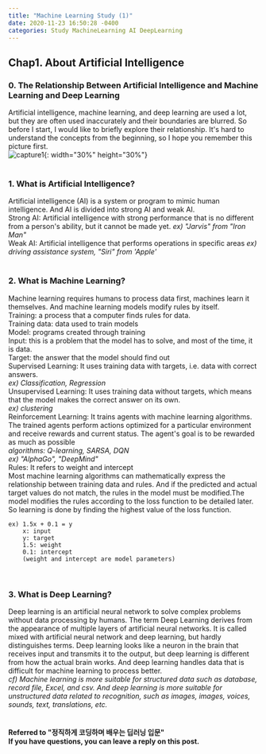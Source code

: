 ```yaml
---
title: "Machine Learning Study (1)"
date: 2020-11-23 16:50:28 -0400
categories: Study MachineLearning AI DeepLearning
---
```


## Chap1. About Artificial Intelligence
### 0. The Relationship Between Artificial Intelligence and Machine Learning and Deep Learning
Artificial intelligence, machine learning, and deep learning are used a lot, but they are often used inaccurately and their boundaries are blurred. So before I start, I would like to briefly explore their relationship. It's hard to understand the concepts from the beginning, so I hope you remember this picture first.  
![capture1](https://user-images.githubusercontent.com/38805855/100973006-2271ce80-357d-11eb-943d-4a848cb4ec92.PNG){: width="30%" height="30%"}  
<br/>

### 1. What is Artificial Intelligence?
Artificial intelligence (AI) is a system or program to mimic human intelligence. And AI is divided into strong AI and weak AI.  
Strong AI: Artificial intelligence with strong performance that is no different from a person's ability, but it cannot be made yet.
_ex) "Jarvis" from "Iron Man"_  
Weak AI: Artificial intelligence that performs operations in specific areas
_ex) driving assistance system, "Siri" from 'Apple'_  
<br/>

### 2. What is Machine Learning?
Machine learning requires humans to process data first, machines learn it themselves. And machine learning models modify rules by itself.  
Training: a process that a computer finds rules for data.  
Training data: data used to train models  
Model: programs created through training  
Input: this is a problem that the model has to solve, and most of the time, it is data.  
Target: the answer that the model should find out  
Supervised Learning: It uses training data with targets, i.e. data with correct answers.  
_ex) Classification, Regression_  
Unsupervised Learning: It uses training data without targets, which means that the model makes the correct answer on its own.  
_ex) clustering_  
Reinforcement Learning: It trains agents with machine learning algorithms. The trained agents perform actions optimized for a particular environment and receive rewards and current status. The agent's goal is to be rewarded as much as possible  
_algorithms: Q-learning, SARSA, DQN_  
_ex) "AlphaGo", "DeepMind"_  
Rules: It refers to weight and intercept  
Most machine learning algorithms can mathematically express the relationship between training data and rules. And if the predicted and actual target values do not match, the rules in the model must be modified.The model modifies the rules according to the loss function to be detailed later. So learning is done by finding the highest value of the loss function.
```
ex) 1.5x + 0.1 = y
    x: input
    y: target
    1.5: weight
    0.1: intercept
    (weight and intercept are model parameters)
```  
<br/>

### 3. What is Deep Learning?
Deep learning is an artificial neural network to solve complex problems without data processing by humans. The term Deep Learning derives from the appearance of multiple layers of artificial neural networks. It is called mixed with artificial neural network and deep learning, but hardly distinguishes terms. Deep learning looks like a neuron in the brain that receives input and transmits it to the output, but deep learning is different from how the actual brain works. And deep learning handles data that is difficult for machine learning to process better.  
_cf) Machine learning is more suitable for structured data such as database, record file, Excel, and csv. And deep learning is more suitable for unstructured data related to recognition, such as images, images, voices, sounds, text, translations, etc._  
<br/>

#### Referred to "정직하게 코딩하며 배우는 딥러닝 입문"<br/>If you have questions, you can leave a reply on this post.
